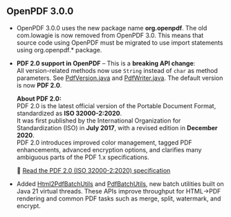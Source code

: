 ## OpenPDF 3.0.0 

* OpenPDF 3.0.0 uses the new package name **org.openpdf**. The old com.lowagie is now removed from OpenPDF 3.0.
This means that source code using OpenPDF must be migrated to use import statements using org.openpdf.* package.

* **PDF 2.0 support in OpenPDF** – This is a **breaking API change**:  
  All version-related methods now use `String` instead of `char` as method parameters.   See [PdfVersion.java](https://github.com/LibrePDF/OpenPDF/blob/master/openpdf-core/src/main/java/org/openpdf/text/pdf/interfaces/PdfVersion.java) and [PdfWriter.java](https://github.com/LibrePDF/OpenPDF/blob/master/openpdf-core/src/main/java/org/openpdf/text/pdf/PdfWriter.java#L154).
  The default version is now **PDF 2.0**.

  **About PDF 2.0:**  
  PDF 2.0 is the latest official version of the Portable Document Format, standardized as **ISO 32000-2:2020**.  
  It was first published by the International Organization for Standardization (ISO) in **July 2017**, with a revised edition in **December 2020**.  
  PDF 2.0 introduces improved color management, tagged PDF enhancements, advanced encryption options, and clarifies many ambiguous parts of the PDF 1.x specifications.  

  📄 [Read the PDF 2.0 (ISO 32000-2:2020) specification](https://www.iso.org/standard/75839.html)


* Added [Html2PdfBatchUtils](https://github.com/LibrePDF/OpenPDF/blob/master/openpdf-html/src/main/java/org/openpdf/html/Html2PdfBatchUtils.java) and [PdfBatchUtils](https://github.com/LibrePDF/OpenPDF/blob/master/openpdf-core/src/main/java/org/openpdf/text/pdf/PdfBatchUtils.java), new batch utilities built on Java 21 virtual threads. 
These APIs improve throughput for HTML→PDF rendering and common PDF tasks such as merge, split, watermark, and encrypt.







